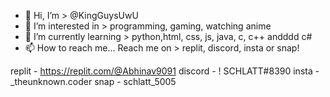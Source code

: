 - 👋 Hi, I’m > @KingGuysUwU
- 👀 I’m interested in > programming, gaming, watching anime
- 🌱 I’m currently learning > python,html, css, js, java, c, c++ andddd c#
- 📫 How to reach me... Reach me on > replit, discord, insta or snap!

replit - https://replit.com/@Abhinav9091
discord - !                SCHLATT#8390
insta - _theunknown.coder
snap - schlatt_5005
<!---
KingGuysUwU/KingGuysUwU is a ✨ special ✨ repository because its `README.md` (this file) appears on your GitHub profile.
You can click the Preview link to take a look at your changes.
--->
